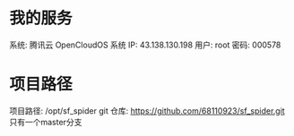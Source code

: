 # 我的服务
系统: 腾讯云 OpenCloudOS 系统
IP: 43.138.130.198
用户: root
密码: 000578

# 项目路径
项目路径: /opt/sf_spider
git 仓库: https://github.com/68110923/sf_spider.git  只有一个master分支


